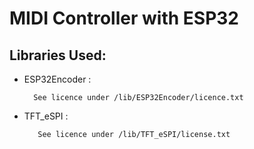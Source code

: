 # MIDI Controller with ESP32
## Libraries Used:
* ESP32Encoder :

        See licence under /lib/ESP32Encoder/licence.txt

* TFT_eSPI :

         See licence under /lib/TFT_eSPI/license.txt

        